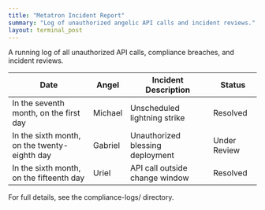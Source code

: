 ```yaml
---
title: "Metatron Incident Report"
summary: "Log of unauthorized angelic API calls and incident reviews."
layout: terminal_post
---
```


A running log of all unauthorized API calls, compliance breaches, and incident reviews.

| Date                                      | Angel    | Incident Description                | Status      |
|-------------------------------------------|----------|-------------------------------------|-------------|
| In the seventh month, on the first day     | Michael  | Unscheduled lightning strike        | Resolved    |
| In the sixth month, on the twenty-eighth day | Gabriel  | Unauthorized blessing deployment    | Under Review|
| In the sixth month, on the fifteenth day   | Uriel    | API call outside change window      | Resolved    |

For full details, see the compliance-logs/ directory.
